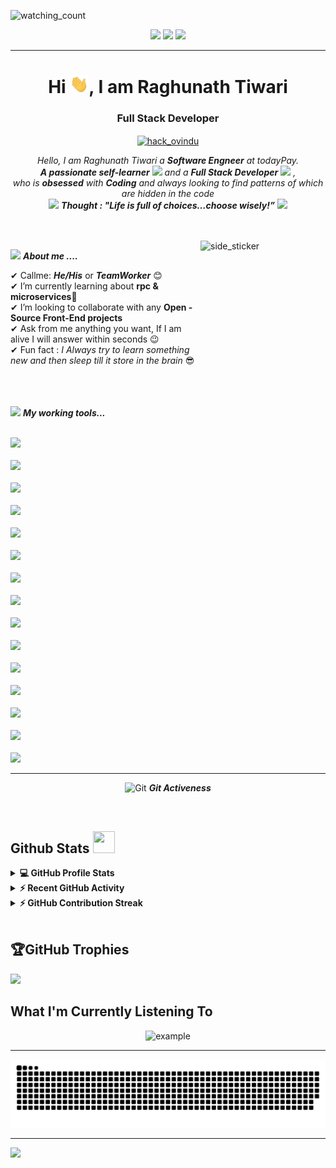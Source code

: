
<p align="left"> 
<img src="https://komarev.com/ghpvc/?username=OvinduWijethunge&color=brightgreen" alt="watching_count" />
 </p>
 <p align="center">
<img src="https://img.shields.io/badge/Age-21-blue" />
  <img src="https://img.shields.io/badge/Lives-India-success" />
  <img src="https://img.shields.io/badge/Languages-English%20%26%20Hindi-brightgreen" />
</p>
<hr>
<h1 align="center">Hi <img src="https://raw.githubusercontent.com/ABSphreak/ABSphreak/master/gifs/Hi.gif" width="30px">, I am Raghunath Tiwari </h1>
<h3 align="center">Full Stack Developer </h3>
<p align="center">
<a href="https://www.hackerrank.com" target="blank"><img align="center" src="https://cdn.worldvectorlogo.com/logos/hackerrank.svg" alt="hack_ovindu" height="30" width="40" /></a>
</p>
</p>
<p align="center">
  <em>
    Hello, I am Raghunath Tiwari a <b>Software Engneer</b> at todayPay.<br>
    <b>A passionate self-learner</b> <img src="https://github.com/TheDudeThatCode/TheDudeThatCode/blob/master/Assets/Developer.gif" width="30px"> and a <b>Full Stack Developer</b>&nbsp;<img src="https://github.com/TheDudeThatCode/TheDudeThatCode/blob/master/Assets/Designer.gif" width="36px">&nbsp,<br>who is <b>obsessed</b>
    with <b>Coding</b> and always looking to find patterns of which are hidden in the code 
  </em> 
  <br>
  <img src="https://media.giphy.com/media/gH3LO09IOiZIqePwv9/giphy.gif" width="50" /> <b><i align="center">Thought : "Life is full of choices…choose wisely!”</i></b> <img src="https://media.giphy.com/media/qjqUcgIyRjsl2/giphy.gif" width="50" />
</p>
<br><br>
<img align="right" width=200px height=200px alt="side_sticker" src="https://media.giphy.com/media/TEnXkcsHrP4YedChhA/giphy.gif" />

<img src="https://media.giphy.com/media/iY8CRBdQXODJSCERIr/giphy.gif" width="30px">&nbsp;***About me ....***

✔ Callme: ***He/His*** or ***TeamWorker*** 😊 <br>
✔ I’m currently learning about **rpc & microservices**🥰<br>
✔ I’m looking to collaborate with any **Open - Source Front-End projects**<br>
✔ Ask from me anything you want, If I am alive I will answer within seconds 😉<br>
✔ Fun fact : *I Always try to learn something new and then sleep till it store in the brain* 😎<br><br><br><br>
 

<img src="https://media.giphy.com/media/iY8CRBdQXODJSCERIr/giphy.gif" width="30px">&nbsp;***My working tools...***
<p align="left">
  
  <code> <img height="50" src="https://www.vectorlogo.zone/logos/java/java-ar21.svg"> </code>
    <code> <img height="50" src="https://www.vectorlogo.zone/logos/golang/golang-official.svg"> </code>
<code> <img height="50" src="https://www.vectorlogo.zone/logos/typescriptlang/typescriptlang-icon.svg"> </code>
        <code> <img height="50" src="https://www.vectorlogo.zone/logos/javascript/javascript-horizontal.svg"> </code>
	        <code> <img height="50" src="https://www.vectorlogo.zone/logos/postmarkapp/postmarkapp-icon.svg"> </code>
  <code> <img height="50" src="https://www.vectorlogo.zone/logos/dotnet/dotnet-ar21.svg"> </code>
  <code> <img height="50" src="https://www.vectorlogo.zone/logos/w3_html5/w3_html5-ar21.svg"> </code>
  <code> <img height="50" src="https://www.vectorlogo.zone/logos/mysql/mysql-ar21.svg"> </code>
  <code> <img height="50" src="https://www.vectorlogo.zone/logos/sqlite/sqlite-ar21.svg"> </code>
  <code> <img height="50" src="https://upload.wikimedia.org/wikipedia/commons/thumb/e/ed/Pandas_logo.svg/768px-Pandas_logo.svg.png"> </code>
  <code> <img height="50" src="https://www.vectorlogo.zone/logos/heroku/heroku-ar21.svg"> </code>
  <code> <img height="50" src="https://www.vectorlogo.zone/logos/numpy/numpy-ar21.svg"> </code>
  <code> <img height="50" src="https://www.vectorlogo.zone/logos/reactjs/reactjs-ar21.svg"> </code>
  <code> <img height="50" src="https://www.vectorlogo.zone/logos/javascript/javascript-ar21.svg"> </code>
  <code> <img height="50" src="https://www.vectorlogo.zone/logos/netlifyapp_watercss/netlifyapp_watercss-ar21.svg"> </code>
  <hr>
  <p align="center">
 <img src="https://media.giphy.com/media/W5eoZHPpUx9sapR0eu/giphy.gif" width="30px" alt="Git"/>&nbsp;<i><b>Git Activeness</b></i></p>

<br>


	 
## Github Stats <img src = "https://i.pinimg.com/originals/65/c4/f4/65c4f452571be1261e9c623f7da488ac.gif" width = 35px height = 35px>


<details> 
  <summary><b>💻 GitHub Profile Stats</b></summary>
  <br/>
  <p align="center">
    <a href="https://github.com/anuraghazra/github-readme-stats"><img alt="Raghu's Github Stats" src="https://github-readme-stats.vercel.app/api?username=Raghutiwarii&show_icons=true&count_private=true&theme=dark" height="192px"/></a>
<br/>
  &nbsp;
	  <img src="https://github-readme-stats.vercel.app/api/top-langs?username=Raghutiwarii&show_icons=true&locale=en&layout=compact&theme=dark" alt="Raghutiwarii" height="192px"/>
  <br/>
  </p>
</details>


<details>
  <summary><b>⚡ Recent GitHub Activity</b></summary>
  <br/>
   <a href="https://github.com/Raghutiwarii"><img alt="Raghu's Activity Graph" src="https://activity-graph.herokuapp.com/graph?username=Raghutiwarii&custom_title=Ifeanyi's%20Contribution%20Graph&theme=dark" /></a>
  <br/>

</details>

<details>
  <summary><b>⚡ GitHub Contribution Streak</b></summary>
  <br/>
   <a href="https://github.com/Raghutiwarii"><img alt="Raghu's Contribution Streak" src="https://github-readme-streak-stats.herokuapp.com/?user=Raghutiwarii&theme=dark" /></a>
  <br/>

</details>


<br/>

## 🏆GitHub Trophies
![](https://github-profile-trophy.vercel.app/?username=Raghutiwarii&theme=dark&no-frame=false&no-bg=false&margin-w=4)

## What I'm Currently Listening To

<p align="center">
  <img src="https://spotify-github-profile.vercel.app/api/view?uid=thiei724elvwcervp1qpymi9m&cover_image=true&theme=default&bar_color=18cd1b&bar_color_cover=false" 
      alt="example"> 
</p>


----

<p align="center">
  <img  src="https://raw.githubusercontent.com/Elanza-48/Elanza-48/main/resources/img/github-contribution-grid-snake.svg"
    alt="example" />
</p>

------
![](https://hit.yhype.me/github/profile?user_id=101701760)



<!---
## About Me
- 👀 I’m interested in Python programming
- 🌱 I’m currently learning Machine Learning and Data Science using python
- 💞️ I’m looking to collaborate on any development project 
- 📫 How to reach me: ifeanyinneji777@gmail.com
- >



